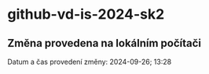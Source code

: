 # github-vd-is-2024-sk2

## Změna provedena na lokálním počítači
Datum a čas provedení změny: 2024-09-26; 13:28
